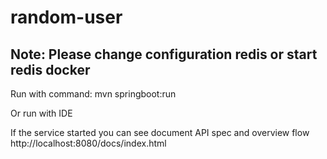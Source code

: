 # random-user
## Note: Please change configuration redis or start redis docker
Run with command: mvn springboot:run

Or run with IDE

If the service started you can see document API spec and overview flow http://localhost:8080/docs/index.html
